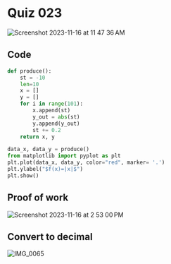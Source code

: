 # Quiz 023
<img width="max" alt="Screenshot 2023-11-16 at 11 47 36 AM" src="https://github.com/hasmhib/unit2-2024/assets/142870448/f190f5d4-60de-4d7a-b5e0-1993b8969c70">

## Code

```py
def produce():
    st = -10
    len=10
    x = []
    y = []
    for i in range(101):
        x.append(st)
        y_out = abs(st)
        y.append(y_out)
        st += 0.2
    return x, y

data_x, data_y = produce()
from matplotlib import pyplot as plt
plt.plot(data_x, data_y, color="red", marker= '.')
plt.ylabel("$f(x)=|x|$")
plt.show()
```

## Proof of work
<img width="max" alt="Screenshot 2023-11-16 at 2 53 00 PM" src="https://github.com/hasmhib/unit2-2024/assets/142870448/a227a815-f74a-49fb-9cb6-a69378de74a8">

## Convert to decimal
![IMG_0065](https://github.com/hasmhib/unit2-2024/assets/142870448/9d6defdd-7f1b-4f1b-ba07-5cbbd0b986ab)


